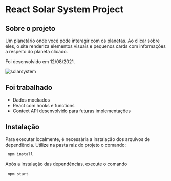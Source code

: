 # React Solar System Project


## Sobre o projeto

Um planetário onde você pode interagir com os planetas. Ao clicar sobre eles, o site renderiza elementos visuais
e pequenos cards com informações a respeito do planeta clicado.

Foi desenvolvido em 12/08/2021.

![solarsystem](https://i.imgur.com/gDeHxXQ.gif) 



## Foi trabalhado
* Dados mockados
* React com hooks e functions
* Context API desenvolvido para futuras implementações


## Instalação
Para executar localmente, é necessária a instalação dos arquivos de dependência. Utilize na pasta raiz do projeto o comando:

``
npm install``

Após a instalação das dependências, execute o comando

 ``
npm start``.



